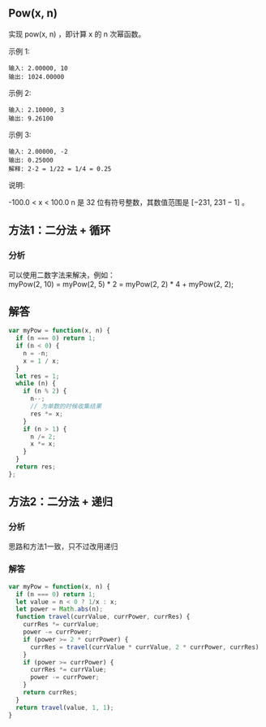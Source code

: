 ## Pow(x, n)

实现 pow(x, n) ，即计算 x 的 n 次幂函数。

示例 1:

```
输入: 2.00000, 10
输出: 1024.00000
```

示例 2:

```
输入: 2.10000, 3
输出: 9.26100
```

示例 3:

```
输入: 2.00000, -2
输出: 0.25000
解释: 2-2 = 1/22 = 1/4 = 0.25
```

说明:

-100.0 < x < 100.0
n 是 32 位有符号整数，其数值范围是 [−231, 231 − 1] 。

## 方法1：二分法 + 循环
### 分析
可以使用二数字法来解决，例如：  
myPow(2, 10) = myPow(2, 5) * 2 = myPow(2, 2) * 4 + myPow(2, 2);  


## 解答
```javascript
var myPow = function(x, n) {
  if (n === 0) return 1;
  if (n < 0) {
    n = -n;
    x = 1 / x;
  }
  let res = 1;
  while (n) {
    if (n % 2) {
      n--;
      // 为单数的时候收集结果
      res *= x;
    }
    if (n > 1) {
      n /= 2;
      x *= x;
    }
  }
  return res;
};
```

## 方法2：二分法 + 递归
### 分析
思路和方法1一致，只不过改用递归

### 解答
```javascript
var myPow = function(x, n) {
  if (n === 0) return 1;
  let value = n < 0 ? 1/x : x;
  let power = Math.abs(n);
  function travel(currValue, currPower, currRes) {
    currRes *= currValue;
    power -= currPower;
    if (power >= 2 * currPower) {
      currRes = travel(currValue * currValue, 2 * currPower, currRes)
    }
    if (power >= currPower) {
      currRes *= currValue;
      power -= currPower;
    }
    return currRes;
  }
  return travel(value, 1, 1);
}
```
